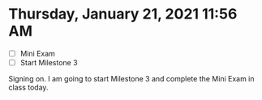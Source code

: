 # Thursday, January 21, 2021 11:56 AM
- [ ] Mini Exam
- [ ] Start Milestone 3

Signing on. I am going to start Milestone 3 and complete the Mini Exam in class today.

